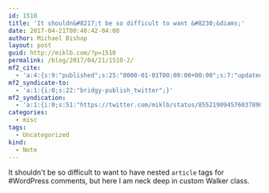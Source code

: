 ```yaml
---
id: 1510
title: 'It shouldn&#8217;t be so difficult to want &#8230;&diams;'
date: 2017-04-21T00:40:42-04:00
author: Michael Bishop
layout: post
guid: http://miklb.com/?p=1510
permalink: /blog/2017/04/21/1510-2/
mf2_cite:
  - 'a:4:{s:9:"published";s:25:"0000-01-01T00:00:00+00:00";s:7:"updated";s:25:"0000-01-01T00:00:00+00:00";s:8:"category";a:1:{i:0;s:0:"";}s:6:"author";a:0:{}}'
mf2_syndicate-to:
  - 'a:1:{i:0;s:22:"bridgy-publish_twitter";}'
mf2_syndication:
  - 'a:1:{i:0;s:51:"https://twitter.com/miklb/status/855219094576037890";}'
categories:
  - misc
tags:
  - Uncategorized
kind:
  - Note
---
```

It shouldn't be so difficult to want to have nested `article` tags for #WordPress comments, but here I am neck deep in custom Walker class.